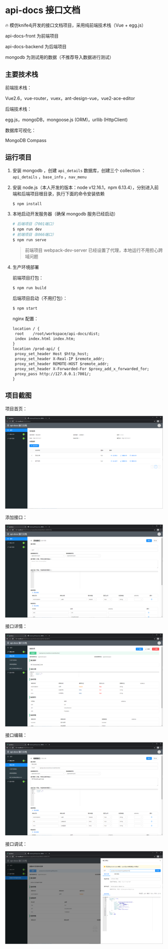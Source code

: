 # api-docs 接口文档

🔥 模仿knife4j开发的接口文档项目，采用纯前端技术栈（Vue + egg.js）

api-docs-front 为前端项目

api-docs-backend 为后端项目

mongodb 为测试用的数据（不推荐导入数据进行测试）



## 主要技术栈

前端技术栈：

Vue2.6，vue-router，vuex，ant-design-vue，vue2-ace-editor

后端技术栈：

egg.js，mongoDB，mongoose.js (ORM)，urllib (HttpClient)

数据库可视化：

MongoDB Compass



## 运行项目

1. 安装 mongodb ，创建 `api_details` 数据库，创建三个 collection ：`api_details` ，`base_info` ，`nav_menu` 

2. 安装 node.js（本人开发的版本：node v12.16.1，npm 6.13.4），分别进入前端和后端项目根目录，执行下面的命令安装依赖

   ```bash
   $ npm install
   ```

3. 本地启动开发服务器（确保 mongodb 服务已经启动）

   ```bash
   # 后端项目（7001端口）
   $ npm run dev
   # 前端项目（8066端口）
   $ npm run serve
   ```

   > 前端项目 webpack-dev-server 已经设置了代理，本地运行不用担心跨域问题

4. 生产环境部署

   前端项目打包：

   ```bash
   $ npm run build
   ```

   后端项目启动（不用打包）：

   ```bash
   $ npm start
   ```

   nginx 配置：

   ```
   location / {
   	root    /root/workspace/api-docs/dist;
   	index index.html index.htm;
   }
   location /prod-api/ {
   	proxy_set_header Host $http_host;
   	proxy_set_header X-Real-IP $remote_addr;
   	proxy_set_header REMOTE-HOST $remote_addr;
   	proxy_set_header X-Forwarded-For $proxy_add_x_forwarded_for;
   	proxy_pass http://127.0.0.1:7001/;
   }
   ```



## 项目截图

项目首页：

![image-20210220173819528](./img/image-20210220173819528.png)

添加接口：

![image-20210220173906228](./img/image-20210220173906228.png)

接口详情：

![image-20210220173946306](./img/image-20210220173946306.png)

接口编辑：

![image-20210220174009508](./img/image-20210220174009508.png)

接口调试：

![image-20210220174549402](./img/image-20210220174549402.png)
